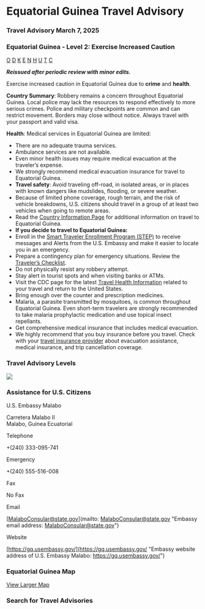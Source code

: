 # Equatorial Guinea Travel Advisory

### Travel Advisory March 7, 2025

### Equatorial Guinea - Level 2: Exercise Increased Caution

[O](javascript:void(0); "Tool Tip: Other")
[D](javascript:void(0); "Tool Tip: Wrongful Detention")
[K](javascript:void(0); "Tool Tip: Kidnap and Hostage")
[E](javascript:void(0); "Tool Tip: Event")
[N](javascript:void(0); "Tool Tip: Disaster")
[H](javascript:void(0); "Tool Tip: Health")
[U](javascript:void(0); "Tool Tip: Civil Unrest")
[T](javascript:void(0); "Tool Tip: Terrorism")
[C](javascript:void(0); "Tool Tip: Crimes")

***Reissued after periodic review with minor edits.***

Exercise increased caution in Equatorial Guinea due to **crime** and **health**.

**Country Summary**: Robbery remains a concern throughout Equatorial Guinea. Local police may lack the resources to respond effectively to more serious crimes. Police and military checkpoints are common and can restrict movement. Borders may close without notice. Always travel with your passport and valid visa.

**Health**: Medical services in Equatorial Guinea are limited:

* There are no adequate trauma services.
* Ambulance services are not available.
* Even minor health issues may require medical evacuation at the traveler’s expense.
* We strongly recommend medical evacuation insurance for travel to Equatorial Guinea.
* **Travel safety**: Avoid traveling off-road, in isolated areas, or in places with known dangers like mudslides, flooding, or severe weather.
* Because of limited phone coverage, rough terrain, and the risk of vehicle breakdowns, U.S. citizens should travel in a group of at least two vehicles when going to remote areas.
* Read the [Country Information Page](https://travel.state.gov/content/travel/en/international-travel/International-Travel-Country-Information-Pages/EquatorialGuinea.html) for additional information on travel to Equatorial Guinea.
* **If you decide to travel to Equatorial Guinea:**
* Enroll in the [Smart Traveler Enrollment Program (STEP)](https://mytravel.state.gov/s/step#_blank) to receive messages and Alerts from the U.S. Embassy and make it easier to locate you in an emergency.
* Prepare a contingency plan for emergency situations. Review the [Traveler’s Checklist](https://travel.state.gov/content/travel/en/international-travel/before-you-go/travelers-checklist.html#_blank).
* Do not physically resist any robbery attempt.
* Stay alert in tourist spots and when visiting banks or ATMs.
* Visit the CDC page for the latest [Travel Health Information](https://wwwnc.cdc.gov/travel/destinations/traveler/none/equatorial-guinea?s_cid=ncezid-dgmq-travel-single-001) related to your travel and return to the United States.
* Bring enough over the counter and prescription medicines.
* Malaria, a parasite transmitted by mosquitoes, is common throughout Equatorial Guinea. Even short-term travelers are strongly recommended to take malaria prophylactic medication and use topical insect repellants.
* Get comprehensive medical insurance that includes medical evacuation.
* We highly recommend that you buy insurance before you travel. Check with your [travel insurance provider](https://travel.state.gov/content/travel/en/international-travel/before-you-go/your-health-abroad/Insurance_Coverage_Overseas.html) about evacuation assistance, medical insurance, and trip cancellation coverage.

### Travel Advisory Levels

[![](/content/dam/NEWTravelAssets/images/travel-levelv1.svg)](/content/travel/en/international-travel/before-you-go/about-our-new-products.html "Travel Advisory Levels")

### Assistance for U.S. Citizens

U.S. Embassy Malabo

Carretera Malabo II  
Malabo, Guinea Ecuatorial

Telephone

+(240) 333-095-741

Emergency

+(240) 555-516-008

Fax

No Fax

Email

[MalaboConsular@state.gov](mailto: MalaboConsular@state.gov "Embassy email address: MalaboConsular@state.gov")

Website

[https://gq.usembassy.gov/](https://gq.usembassy.gov/ "Embassy website address of U.S. Embassy Malabo: https://gq.usembassy.gov/")

### Equatorial Guinea Map

[View Larger Map](https://travelmaps.state.gov/TSGMap/?extent=6.324757123,0.665129762,12.973847503,4.149462678 "Map of Equatorial Guinea")



### Search for Travel Advisories